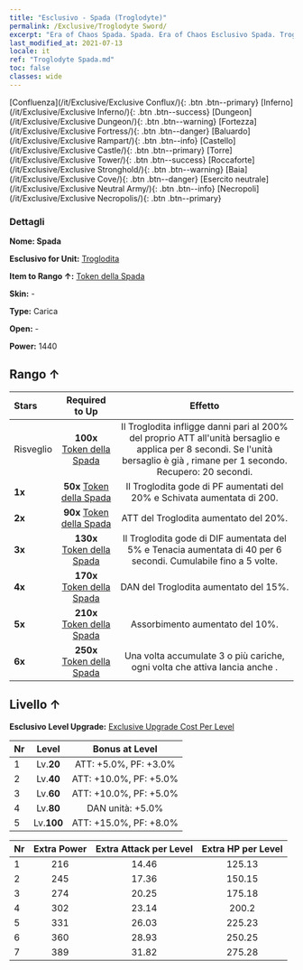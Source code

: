 ```yaml
---
title: "Esclusivo - Spada (Troglodyte)"
permalink: /Exclusive/Troglodyte Sword/
excerpt: "Era of Chaos Spada. Spada. Era of Chaos Esclusivo Spada. Troglodita Esclusivo."
last_modified_at: 2021-07-13
locale: it
ref: "Troglodyte Spada.md"
toc: false
classes: wide
---
```

 [Confluenza](/it/Exclusive/Exclusive Conflux/){: .btn .btn--primary} [Inferno](/it/Exclusive/Exclusive Inferno/){: .btn .btn--success} [Dungeon](/it/Exclusive/Exclusive Dungeon/){: .btn .btn--warning} [Fortezza](/it/Exclusive/Exclusive Fortress/){: .btn .btn--danger} [Baluardo](/it/Exclusive/Exclusive Rampart/){: .btn .btn--info} [Castello](/it/Exclusive/Exclusive Castle/){: .btn .btn--primary} [Torre](/it/Exclusive/Exclusive Tower/){: .btn .btn--success} [Roccaforte](/it/Exclusive/Exclusive Stronghold/){: .btn .btn--warning} [Baia](/it/Exclusive/Exclusive Cove/){: .btn .btn--danger} [Esercito neutrale](/it/Exclusive/Exclusive Neutral Army/){: .btn .btn--info} [Necropoli](/it/Exclusive/Exclusive Necropolis/){: .btn .btn--primary} 

### Dettagli
 **Nome: Spada** 

 **Esclusivo for Unit:** [Troglodita](/it/units/Troglodyte/) 

 **Item to Rango ↑:** [Token della Spada](/ItemsIT/con_912/)

 **Skin:** -

 **Type:** Carica

 **Open:** -

 **Power:** 1440

## Rango ↑

  |     Stars    |  Required to Up | Effetto |
  |:-------------|:---------------:|:---------------:|
  |  Risveglio  | **100x** [Token della Spada](/ItemsIT/con_912/) | <Affondo con lancia> Il Troglodita infligge danni pari al 200% del proprio ATT all'unità bersaglio e applica <Veleno> per 8 secondi. Se l'unità bersaglio è già <avvelenata>, rimane <stordita> per 1 secondo. Recupero: 20 secondi. |
  | **1x** <i class="fas fa-star"/> | **50x** [Token della Spada](/ItemsIT/con_912/) | Il Troglodita gode di PF aumentati del 20% e Schivata aumentata di 200. |
  | **2x** <i class="fas fa-star"/> | **90x** [Token della Spada](/ItemsIT/con_912/) | ATT del Troglodita aumentato del 20%. |
  | **3x** <i class="fas fa-star"/> | **130x** [Token della Spada](/ItemsIT/con_912/) | <Olfatto dello Spezzaincantesimi> Il Troglodita gode di DIF aumentata del 5% e Tenacia aumentata di 40 per 6 secondi. Cumulabile fino a 5 volte. |
  | **4x** <i class="fas fa-star"/> | **170x** [Token della Spada](/ItemsIT/con_912/) | DAN del Troglodita aumentato del 15%. |
  | **5x** <i class="fas fa-star"/> | **210x** [Token della Spada](/ItemsIT/con_912/) | Assorbimento aumentato del 10%. |
  | **6x** <i class="fas fa-star"/> | **250x** [Token della Spada](/ItemsIT/con_912/) | <Olfatto dello Spezzaincantesimi> Una volta accumulate 3 o più cariche, ogni volta che attiva <Olfatto dello Spezzaincantesimi> lancia anche <Affondo con lancia>. |


## Livello ↑
 **Esclusivo Level Upgrade:** [Exclusive Upgrade Cost Per Level](/Exclusive/ExclusiveUpgradeCostPerLevel/)

  |  Nr  |   Level  | Bonus at Level |
  |:-----|:--------:|:--------------:|
  | 1 | Lv.**20** | ATT: +5.0%, PF: +3.0% |
  | 2 | Lv.**40** | ATT: +10.0%, PF: +5.0% |
  | 3 | Lv.**60** | ATT: +10.0%, PF: +5.0% |
  | 4 | Lv.**80** | DAN unità: +5.0% |
  | 5 | Lv.**100** | ATT: +15.0%, PF: +8.0% |


  |  Nr  |  Extra Power | Extra Attack per Level | Extra HP per Level |
  |:-----|:--------:|:--------:|:--------:|
  | 1 | 216 | 14.46 | 125.13 |
  | 2 | 245 | 17.36 | 150.15 |
  | 3 | 274 | 20.25 | 175.18 |
  | 4 | 302 | 23.14 | 200.2 |
  | 5 | 331 | 26.03 | 225.23 |
  | 6 | 360 | 28.93 | 250.25 |
  | 7 | 389 | 31.82 | 275.28 |


